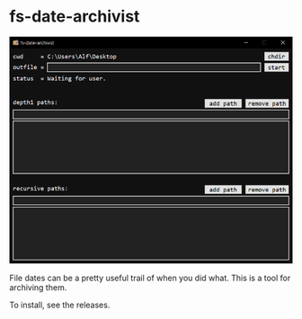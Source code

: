 # fs-date-archivist

![](res/gui.png)

File dates can be a pretty useful trail of when you did what. This is a tool for
archiving them.

To install, see the releases.
